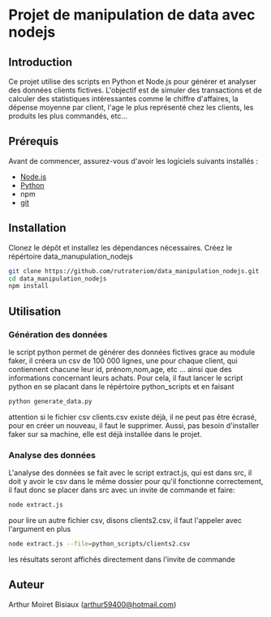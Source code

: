 # Projet de manipulation de data avec nodejs

## Introduction

Ce projet utilise des scripts en Python et Node.js pour générer et analyser des données clients fictives. L'objectif est de simuler des transactions et de calculer des statistiques intéressantes comme le chiffre d'affaires, la dépense moyenne par client, l'age le plus représenté chez les clients, les produits les plus commandés, etc...

## Prérequis

Avant de commencer, assurez-vous d'avoir les logiciels suivants installés :

- [Node.js](https://nodejs.org/)
- [Python](https://www.python.org/)
- npm
- [git](https://git-scm.com/downloads)

## Installation

Clonez le dépôt et installez les dépendances nécessaires.
Créez le répértoire data_manupulation_nodejs
```bash
git clone https://github.com/rutrateriom/data_manipulation_nodejs.git
cd data_manipulation_nodejs
npm install
```

## Utilisation
### Génération des données
le script python permet de générer des données fictives grace au module faker, il créera un csv de 100 000 lignes, une pour chaque client, qui contiennent chacune leur id, prénom,nom,age, etc ... ainsi que des informations concernant leurs achats.
Pour cela, il faut lancer le script python en se placant dans le répértoire python_scripts et en faisant 
```bash
python generate_data.py
```
attention si le fichier csv clients.csv existe déjà, il ne peut pas être écrasé, pour en créer un nouveau, il faut le supprimer.
Aussi, pas besoin d'installer faker sur sa machine, elle est déjà installée dans le projet.
### Analyse des données
L'analyse des données se fait avec le script extract.js, qui est dans src, il doit y avoir le csv dans le même dossier pour qu'il fonctionne correctement, il faut donc se placer dans src avec un invite de commande et faire:
```bash
node extract.js
```
pour lire un autre fichier csv, disons clients2.csv, il faut l'appeler avec l'argument en plus
```bash
node extract.js --file=python_scripts/clients2.csv
```
les résultats seront affichés directement dans l'invite de commande
## Auteur
Arthur Moiret Bisiaux (arthur59400@hotmail.com)
